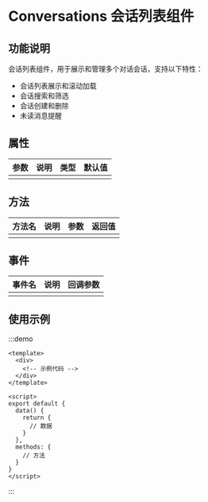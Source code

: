 # Conversations 会话列表组件

## 功能说明

会话列表组件，用于展示和管理多个对话会话，支持以下特性：

- 会话列表展示和滚动加载
- 会话搜索和筛选
- 会话创建和删除
- 未读消息提醒

## 属性

| 参数 | 说明 | 类型 | 默认值 |
| ---- | ---- | ---- | ------ |
|      |      |      |        |

## 方法

| 方法名 | 说明 | 参数 | 返回值 |
|--------|------|------|--------|
|        |      |      |        |

## 事件

| 事件名 | 说明 | 回调参数 |
|--------|------|----------|
|        |      |          |

## 使用示例

:::demo
```vue
<template>
  <div>
    <!-- 示例代码 -->
  </div>
</template>

<script>
export default {
  data() {
    return {
      // 数据
    }
  },
  methods: {
    // 方法
  }
}
</script>
```
:::
